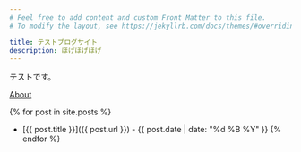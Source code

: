 ```yaml
---
# Feel free to add content and custom Front Matter to this file.
# To modify the layout, see https://jekyllrb.com/docs/themes/#overriding-theme-defaults

title: テストブログサイト
description: ほげほげほげ
---
```


テストです。

[About](/about)

{% for post in site.posts %}
  * [{{ post.title }}]({{ post.url }}) - {{ post.date | date: "%d %B %Y" }}
{% endfor %}
